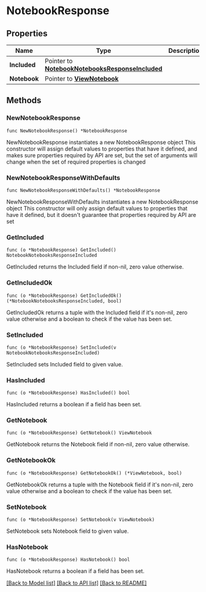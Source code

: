 # NotebookResponse

## Properties

Name | Type | Description | Notes
------------ | ------------- | ------------- | -------------
**Included** | Pointer to [**NotebookNotebooksResponseIncluded**](notebook_NotebooksResponse_included.md) |  | [optional] 
**Notebook** | Pointer to [**ViewNotebook**](view.Notebook.md) |  | [optional] 

## Methods

### NewNotebookResponse

`func NewNotebookResponse() *NotebookResponse`

NewNotebookResponse instantiates a new NotebookResponse object
This constructor will assign default values to properties that have it defined,
and makes sure properties required by API are set, but the set of arguments
will change when the set of required properties is changed

### NewNotebookResponseWithDefaults

`func NewNotebookResponseWithDefaults() *NotebookResponse`

NewNotebookResponseWithDefaults instantiates a new NotebookResponse object
This constructor will only assign default values to properties that have it defined,
but it doesn't guarantee that properties required by API are set

### GetIncluded

`func (o *NotebookResponse) GetIncluded() NotebookNotebooksResponseIncluded`

GetIncluded returns the Included field if non-nil, zero value otherwise.

### GetIncludedOk

`func (o *NotebookResponse) GetIncludedOk() (*NotebookNotebooksResponseIncluded, bool)`

GetIncludedOk returns a tuple with the Included field if it's non-nil, zero value otherwise
and a boolean to check if the value has been set.

### SetIncluded

`func (o *NotebookResponse) SetIncluded(v NotebookNotebooksResponseIncluded)`

SetIncluded sets Included field to given value.

### HasIncluded

`func (o *NotebookResponse) HasIncluded() bool`

HasIncluded returns a boolean if a field has been set.

### GetNotebook

`func (o *NotebookResponse) GetNotebook() ViewNotebook`

GetNotebook returns the Notebook field if non-nil, zero value otherwise.

### GetNotebookOk

`func (o *NotebookResponse) GetNotebookOk() (*ViewNotebook, bool)`

GetNotebookOk returns a tuple with the Notebook field if it's non-nil, zero value otherwise
and a boolean to check if the value has been set.

### SetNotebook

`func (o *NotebookResponse) SetNotebook(v ViewNotebook)`

SetNotebook sets Notebook field to given value.

### HasNotebook

`func (o *NotebookResponse) HasNotebook() bool`

HasNotebook returns a boolean if a field has been set.


[[Back to Model list]](../README.md#documentation-for-models) [[Back to API list]](../README.md#documentation-for-api-endpoints) [[Back to README]](../README.md)


